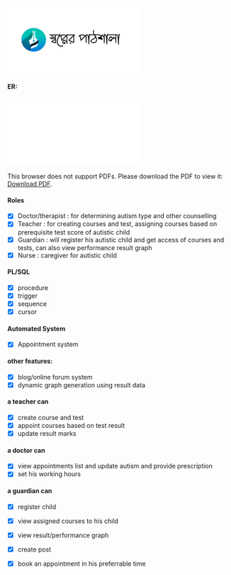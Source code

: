 <img src="./logo.jpg" width="300px" height="150px">

#### ER:
<object data="./ER_MODEL.pdf" type="application/pdf" width="700px" height="700px">
    <embed src="./ER_MODEL.pdf">
        <p>This browser does not support PDFs. Please download the PDF to view it: <a href="./ER_MODEL.pdf">Download PDF</a>.</p>
    </embed>
</object>

#### Roles
- [x] Doctor/therapist : for determining autism type and other counselling
- [x] Teacher : for creating courses and test, assigning courses based on prerequisite test score of autistic child
- [x] Guardian : will register his autistic child and get access of courses and tests, can also view performance result graph
- [x] Nurse : caregiver for autistic child

#### PL/SQL 
- [x] procedure
- [x] trigger
- [x] sequence
- [x] cursor

#### Automated System
- [x] Appointment system

#### other features:
- [x] blog/online forum system
- [x] dynamic graph generation using result data

#### a teacher can 
- [x] create course and test
- [x] appoint courses based on test result
- [x] update result marks

#### a doctor can
- [x] view appointments list and update autism and provide prescription
- [x] set his working hours

#### a guardian can
- [x] register child
- [x] view assigned courses to his child
- [x] view result/performance graph
- [x] create post
- [x] book an appointment in his preferrable time
 

